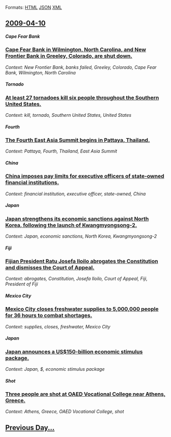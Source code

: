 
Formats: [HTML](2009/04/10/index.html)  [JSON](2009/04/10/index.json)  [XML](2009/04/10/index.xml)  

## [2009-04-10](/news/2009/04/10/index.md)

##### Cape Fear Bank
### [ Cape Fear Bank in Wilmington, North Carolina, and New Frontier Bank in Greeley, Colorado, are shut down. ](/news/2009/04/10/cape-fear-bank-in-wilmington-north-carolina-and-new-frontier-bank-in-greeley-colorado-are-shut-down.md)
_Context: New Frontier Bank, banks failed, Greeley, Colorado, Cape Fear Bank, Wilmington, North Carolina_

##### Tornado
### [ At least 27 tornadoes kill six people throughout the Southern United States. ](/news/2009/04/10/at-least-27-tornadoes-kill-six-people-throughout-the-southern-united-states.md)
_Context: kill, tornado, Southern United States, United States_

##### Fourth
### [ The Fourth East Asia Summit begins in Pattaya, Thailand. ](/news/2009/04/10/the-fourth-east-asia-summit-begins-in-pattaya-thailand.md)
_Context: Pattaya, Fourth, Thailand, East Asia Summit_

##### China
### [ China imposes pay limits for executive officers of state-owned financial institutions. ](/news/2009/04/10/china-imposes-pay-limits-for-executive-officers-of-state-owned-financial-institutions.md)
_Context: financial institution, executive officer, state-owned, China_

##### Japan
### [ Japan strengthens its economic sanctions against North Korea, following the launch of Kwangmyongsong-2. ](/news/2009/04/10/japan-strengthens-its-economic-sanctions-against-north-korea-following-the-launch-of-kwangmyangsang-2.md)
_Context: Japan, economic sanctions, North Korea, Kwangmyongsong-2_

##### Fiji
### [ Fijian President Ratu Josefa Iloilo abrogates the Constitution and dismisses the Court of Appeal. ](/news/2009/04/10/fijian-president-ratu-josefa-iloilo-abrogates-the-constitution-and-dismisses-the-court-of-appeal.md)
_Context: abrogates, Constitution, Josefa Iloilo, Court of Appeal, Fiji, President of Fiji_

##### Mexico City
### [ Mexico City closes freshwater supplies to 5,000,000 people for 36 hours to combat shortages. ](/news/2009/04/10/mexico-city-closes-freshwater-supplies-to-5-000-000-people-for-36-hours-to-combat-shortages.md)
_Context: supplies, closes, freshwater, Mexico City_

##### Japan
### [ Japan announces a US$150-billion economic stimulus package. ](/news/2009/04/10/japan-announces-a-us-150-billion-economic-stimulus-package.md)
_Context: Japan, $, economic stimulus package_

##### Shot
### [ Three people are shot at OAED Vocational College near Athens, Greece. ](/news/2009/04/10/three-people-are-shot-at-oaed-vocational-college-near-athens-greece.md)
_Context: Athens, Greece, OAED Vocational College, shot_

## [Previous Day...](/news/2009/04/9/index.md)

